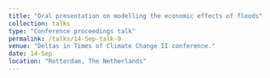 ```yaml
---
title: "Oral presentation on modelling the economic effects of floods"
collection: talks
type: "Conference proceedings talk"
permalink: /talks/14-Sep-talk-9
venue: "Deltas in Times of Climate Change II conference."
date: 14-Sep
location: "Rotterdam, The Netherlands"
---
```

